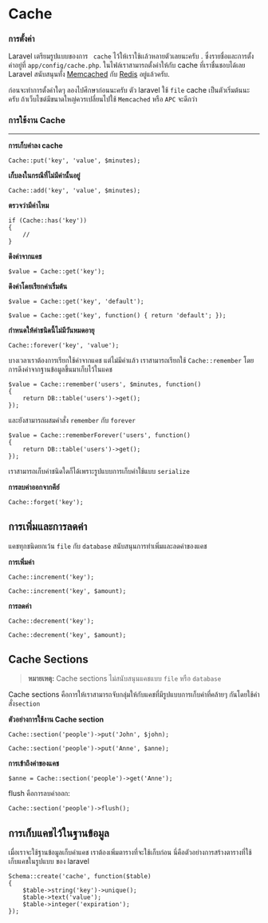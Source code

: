 # Cache


<a name="configuration"></a>
### การตั้งค่า

Laravel เตรียมรูปแบบของการ ` cache` ไว้ให้เราใช้เเล้วหลายตัวเลยนะครับ . ซึ่งรายชื่อและการตั้งค่าอยู่ที่ `app/config/cache.php`. ในไฟล์เราสามารถตั้งค่าให้กับ cache ที่เราชื่นชอบได้เลย Laravel สนับสนุนทั้ง [Memcached](http://memcached.org) กับ [Redis](http://redis.io) อยู่แล้วครับ.

ก่อนจะทำการตั้งค่าใดๆ ลองไปศึกษาก่อนนะครับ ตัว laravel ใช้ `file` cache เป็นตัวเริ่มต้นนะครับ  ถ้าเว็บไซต์มีขนาดใหญ่ควรเปลี่ยนไปใช้ `Memcached` หรือ `APC` จะดีกว่า


<a name="cache-usage"></a>
### การใช้งาน Cache 

----------

**การเก็บค่าลง cache**

	Cache::put('key', 'value', $minutes);

**เก็บลงในกรณีที่ไม่มีค่านั้นอยู่**

	Cache::add('key', 'value', $minutes);

**ตรวจว่ามีค่าไหม**

	if (Cache::has('key'))
	{
		//
	}

**ดึงค่าจากแคช**

	$value = Cache::get('key');

**ดึงค่าโดยเรียกค่าเริ่มต้น**

	$value = Cache::get('key', 'default');

	$value = Cache::get('key', function() { return 'default'; });

**กำหนดให้ค่าชนิดนี้ไม่มีวันหมดอายุ**

	Cache::forever('key', 'value');

บางเวลาเราต้องการเรียกใช้ค่าจากแคช แต่ไม่มีค่าแล้ว เราสามารถเรียกใช้ `Cache::remember` โดยการดึงค่าจากฐานข้อมูลขึ้นมาเก็บไว้ในแคช

	$value = Cache::remember('users', $minutes, function()
	{
		return DB::table('users')->get();
	});

และยังสามารถผสมคำสั่ง `remember` กับ `forever` 

	$value = Cache::rememberForever('users', function()
	{
		return DB::table('users')->get();
	});

เราสามารถเก็บค่าชนิดใดก็ได้เพราะรูปแบบการเก็บค่าใช้แบบ `serialize`

**การลบค่าออกจากคีย์**

	Cache::forget('key');

<a name="increments-and-decrements"></a>
## การเพิ่มและการลดค่า

แคชทุกชนิดยกเว้น `file` กับ `database` สนับสนุนการทำเพิ่มและลดค่าของแคช

**การเพิ่มค่า**

	Cache::increment('key');

	Cache::increment('key', $amount);

**การลดค่า**

	Cache::decrement('key');

	Cache::decrement('key', $amount);

<a name="cache-sections"></a>
## Cache Sections

> **หมายเหตุ:** Cache sections ไม่สนับสนุนแคชแบบ `file` หรือ `database` 

Cache sections คือการให้เราสามารถจับกลุ่มให้กับแคชที่มีรูปแบบการเก็บค่าที่คล้ายๆ กันโดยใช้คำสั่ง`section` 

**ตัวอย่างการใช้งาน Cache section**

	Cache::section('people')->put('John', $john);

	Cache::section('people')->put('Anne', $anne);

**การเข้าถึงค่าของแคช**

	$anne = Cache::section('people')->get('Anne');

flush คือการลบค่าออก:

	Cache::section('people')->flush();

<a name="database-cache"></a>
## การเก็บแคชไว้ในฐานข้อมูล

เมื่อเราจะใช้ฐานข้อมูลเก็บค่าแคช เราต้องเพิ่มตารางที่จะใช้เก็บก่อน นี่คือตัวอย่างการสร้างตารางที่ใช้เก็บแคชในรูปแบบ ของ laravel 

	Schema::create('cache', function($table)
	{
		$table->string('key')->unique();
		$table->text('value');
		$table->integer('expiration');
	});
